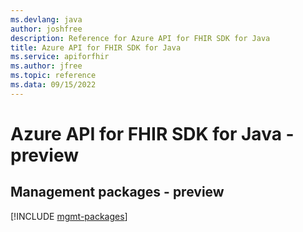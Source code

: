 ```yaml
---
ms.devlang: java
author: joshfree
description: Reference for Azure API for FHIR SDK for Java
title: Azure API for FHIR SDK for Java
ms.service: apiforfhir
ms.author: jfree
ms.topic: reference
ms.data: 09/15/2022
---
```

# Azure API for FHIR SDK for Java - preview

## Management packages - preview
[!INCLUDE [mgmt-packages](api-for-fhir-mgmt-index.md)]